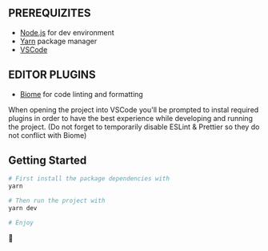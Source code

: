 ## PREREQUIZITES

- [Node.js](https://nodejs.org) for dev environment
- [Yarn](https://yarnpkg.com) package manager
- [VSCode](https://code.visualstudio.com/)

## EDITOR PLUGINS

- [Biome](https://biomejs.dev/) for code linting and formatting

When opening the project into VSCode you'll be prompted to instal required plugins in order to have the best experience while developing and running the project.
(Do not forget to temporarily disable ESLint & Prettier so they do not conflict with Biome)

## Getting Started

```bash
# First install the package dependencies with
yarn

# Then run the project with
yarn dev

# Enjoy
```

🚀
